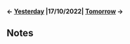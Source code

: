 #### <- [Yesterday](Daily%20Notes/2022/October/Sunday,%2016-10-2022) |17/10/2022| [Tomorrow](Daily%20Notes/2022/October/Tuesday,%2018-10-2022) ->
## Notes



